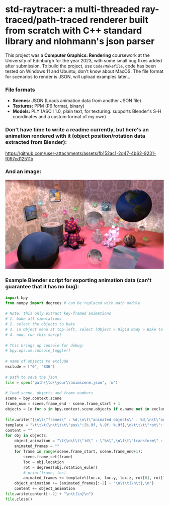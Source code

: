 # std-raytracer: a multi-threaded ray-traced/path-traced renderer built from scratch with C++ standard library and nlohmann's json parser

This project was a **Computer Graphics: Rendering** coursework at the University of Edinburgh for the year 2023, with some small bug fixes added after submission. To build the project, use `Code/Makefile`, code has been tested on Windows 11 and Ubuntu, don't know about MacOS. The file format for scenarios to render is JSON, will upload examples later...

### File formats
- **Scenes:**   JSON (Loads animation data from another JSON file)
- **Textures:** PPM (P6 format, binary)
- **Models:**   PLY (ASCII 1.0, plain text, for texturing: supports Blender's S-H coordinates and a custom format of my own)


### Don't have time to write a readme currently, but here's an animation rendered with it (object position/rotation data extracted from Blender):

https://github.com/user-attachments/assets/fb152ac1-2d47-4b62-9231-f097cd12511b

### And an image:

![](scene_render_RAW_0.png)

### Example Blender script for exporting animation data (can't guarantee that it has no bug):
```python
import bpy
from numpy import degrees # can be replaced with math module

# Note: this only extract key-framed animations
# 1. bake all simulations
# 2. select the objects to bake
# 3. in Object menu at top-left, select [Object > Rigid Body > Bake to Keyframes]
# 4. now, run this script

# This brings up console for debug:
# bpy.ops.wm.console_toggle() 

# name of objects to exclude
exclude = ["0", "836"]

# path to save the json
file = open("path\\to\\your\\animscene.json", 'w')

# load scene, objects and frame numbers
scene = bpy.context.scene
frame_num = scene.frame_end - scene.frame_start + 1
objects = [o for o in bpy.context.scene.objects if o.name not in exclude]

file.write("{\n\t\"frames\" : %d,\n\t\"animated objects\" : %d,\n\t\"animations\" : [\n"%(frame_num, len(objects)))
template = "\t\t\t{\n\t\t\t\"pos\":[%.9f, %.9f, %.9f],\n\t\t\t\"rot\":[%.9f, %.9f, %.9f]\n\t\t\t},\n"
content = ""
for obj in objects:
    object_animation = "\t{\n\t\t\"id\" : \"%s\",\n\t\t\"transform\" : [\n"%obj.name
    animated_frames = ""
    for frame in range(scene.frame_start, scene.frame_end+1):
        scene.frame_set(frame)
        loc = obj.location
        rot = degrees(obj.rotation_euler)
        # print(frame, loc)
        animated_frames += template%(loc.x, loc.y, loc.z, rot[0], rot[1], rot[2])
    object_animation += (animated_frames[:-2] + "\n\t\t]\n\t},\n")
    content += object_animation
file.write(content[:-2] + "\n\t]\n}\n")
file.close()
```
